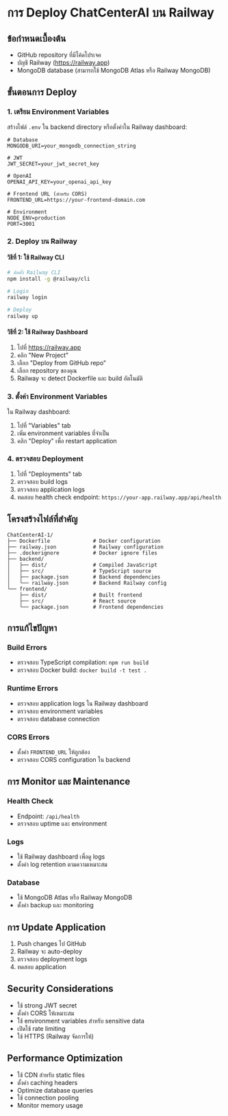 # การ Deploy ChatCenterAI บน Railway

## ข้อกำหนดเบื้องต้น

- GitHub repository ที่มีโค้ดโปรเจค
- บัญชี Railway (https://railway.app)
- MongoDB database (สามารถใช้ MongoDB Atlas หรือ Railway MongoDB)

## ขั้นตอนการ Deploy

### 1. เตรียม Environment Variables

สร้างไฟล์ `.env` ใน backend directory หรือตั้งค่าใน Railway dashboard:

```env
# Database
MONGODB_URI=your_mongodb_connection_string

# JWT
JWT_SECRET=your_jwt_secret_key

# OpenAI
OPENAI_API_KEY=your_openai_api_key

# Frontend URL (สำหรับ CORS)
FRONTEND_URL=https://your-frontend-domain.com

# Environment
NODE_ENV=production
PORT=3001
```

### 2. Deploy บน Railway

#### วิธีที่ 1: ใช้ Railway CLI
```bash
# ติดตั้ง Railway CLI
npm install -g @railway/cli

# Login
railway login

# Deploy
railway up
```

#### วิธีที่ 2: ใช้ Railway Dashboard
1. ไปที่ https://railway.app
2. คลิก "New Project"
3. เลือก "Deploy from GitHub repo"
4. เลือก repository ของคุณ
5. Railway จะ detect Dockerfile และ build อัตโนมัติ

### 3. ตั้งค่า Environment Variables

ใน Railway dashboard:
1. ไปที่ "Variables" tab
2. เพิ่ม environment variables ที่จำเป็น
3. คลิก "Deploy" เพื่อ restart application

### 4. ตรวจสอบ Deployment

1. ไปที่ "Deployments" tab
2. ตรวจสอบ build logs
3. ตรวจสอบ application logs
4. ทดสอบ health check endpoint: `https://your-app.railway.app/api/health`

## โครงสร้างไฟล์ที่สำคัญ

```
ChatCenterAI-1/
├── Dockerfile              # Docker configuration
├── railway.json            # Railway configuration
├── .dockerignore           # Docker ignore files
├── backend/
│   ├── dist/               # Compiled JavaScript
│   ├── src/                # TypeScript source
│   ├── package.json        # Backend dependencies
│   └── railway.json        # Backend Railway config
└── frontend/
    ├── dist/               # Built frontend
    ├── src/                # React source
    └── package.json        # Frontend dependencies
```

## การแก้ไขปัญหา

### Build Errors
- ตรวจสอบ TypeScript compilation: `npm run build`
- ตรวจสอบ Docker build: `docker build -t test .`

### Runtime Errors
- ตรวจสอบ application logs ใน Railway dashboard
- ตรวจสอบ environment variables
- ตรวจสอบ database connection

### CORS Errors
- ตั้งค่า `FRONTEND_URL` ให้ถูกต้อง
- ตรวจสอบ CORS configuration ใน backend

## การ Monitor และ Maintenance

### Health Check
- Endpoint: `/api/health`
- ตรวจสอบ uptime และ environment

### Logs
- ใช้ Railway dashboard เพื่อดู logs
- ตั้งค่า log retention ตามความเหมาะสม

### Database
- ใช้ MongoDB Atlas หรือ Railway MongoDB
- ตั้งค่า backup และ monitoring

## การ Update Application

1. Push changes ไป GitHub
2. Railway จะ auto-deploy
3. ตรวจสอบ deployment logs
4. ทดสอบ application

## Security Considerations

- ใช้ strong JWT secret
- ตั้งค่า CORS ให้เหมาะสม
- ใช้ environment variables สำหรับ sensitive data
- เปิดใช้ rate limiting
- ใช้ HTTPS (Railway จัดการให้)

## Performance Optimization

- ใช้ CDN สำหรับ static files
- ตั้งค่า caching headers
- Optimize database queries
- ใช้ connection pooling
- Monitor memory usage
